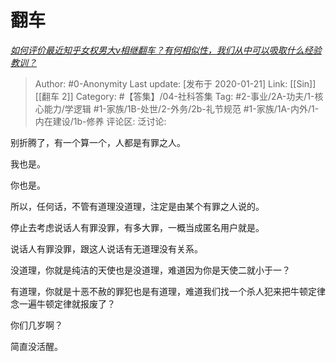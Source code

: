 # 翻车
*[如何评价最近知乎女权男大v相继翻车？有何相似性，我们从中可以吸取什么经验教训？](https://www.zhihu.com/question/365173176/answer/980988500)*

> Author: #0-Anonymity
> Last update: [发布于 2020-01-21]
> Link: [[Sin]] [[翻车 2]]
> Category: #【答集】/04-社科答集
> Tag: #2-事业/2A-功夫/1-核心能力/学逻辑 #1-家族/1B-处世/2-外务/2b-礼节规范 #1-家族/1A-内外/1-内在建设/1b-修养
> 评论区:
> 泛讨论:

别折腾了，有一个算一个，人都是有罪之人。

我也是。

你也是。

所以，任何话，不管有道理没道理，注定是由某个有罪之人说的。

停止去考虑说话人有罪没罪，有多大罪，一概当成匿名用户就是。

说话人有罪没罪，跟这人说话有无道理没有关系。

没道理，你就是纯洁的天使也是没道理，难道因为你是天使二就小于一？

有道理，你就是十恶不赦的罪犯也是有道理，难道我们找一个杀人犯来把牛顿定律念一遍牛顿定律就报废了？

你们几岁啊？

简直没活醒。
